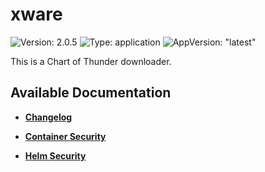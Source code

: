 # xware

![Version: 2.0.5](https://img.shields.io/badge/Version-2.0.5-informational?style=flat-square) ![Type: application](https://img.shields.io/badge/Type-application-informational?style=flat-square) ![AppVersion: "latest"](https://img.shields.io/badge/AppVersion-"latest"-informational?style=flat-square)

This is a Chart of Thunder downloader.

## Available Documentation

- [**Changelog**](CHANGELOG)

- [**Container Security**](container-security)

- [**Helm Security**](helm-security)

